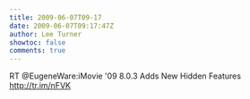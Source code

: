 ```yaml
---
title: 2009-06-07T09-17
date: 2009-06-07T09:17:47Z
author: Lee Turner
showtoc: false
comments: true
---
```


RT @EugeneWare:iMovie '09 8.0.3 Adds New Hidden Features http://tr.im/nFVK

